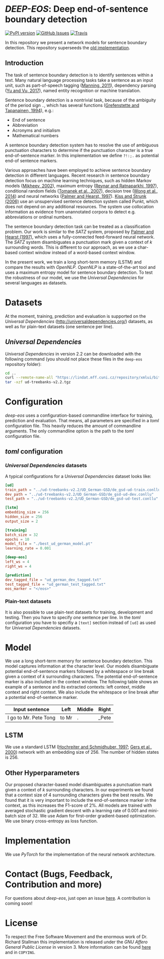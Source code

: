 # *DEEP-EOS*: Deep end-of-sentence boundary detection

[![PyPI version](https://badge.fury.io/py/deep-eos.svg)](https://badge.fury.io/py/deep-eos)
[![GitHub Issues](https://img.shields.io/github/issues/stefan-it/deep_eos.svg)](https://github.com/stefan-it/deep_eos/issues)
[![Travis](https://img.shields.io/travis/stefan-it/deep_eos.svg)](https://travis-ci.org/stefan-it/deep_eos)

In this repository we present a network models for sentence
boundary detection. This repository superseeds the [old implementation](https://github.com/stefan-it/deep-eos).

## Introduction

The task of sentence boundary detection is to identify sentences within
a text. Many natural language processing tasks take a sentence as an
input unit, such as part-of-speech tagging ([Manning,
2011](http://dl.acm.org/citation.cfm?id=1964799.1964816)), dependency
parsing ([Yu and Vu, 2017](http://aclweb.org/anthology/P17-2106)),
named entity recognition or machine translation.

Sentence boundary detection is a nontrivial task, because of the
ambiguity of the period sign `.`, which has several functions
([Grefenstette and Tapanainen,
1994](http://citeseerx.ist.psu.edu/viewdoc/summary?doi=10.1.1.28.5162)),
e.g.:

* End of sentence
* Abbreviation
* Acronyms and initialism
* Mathematical numbers

A sentence boundary detection system has to resolve the use of
ambiguous punctuation characters to determine if the punctuation
character is a true end-of-sentence marker. In this implementation we
define `?!:;.` as potential end-of sentence markers.

Various approaches have been employed to achieve sentence boundary
detection in different languages. Recent research in sentence boundary
detection focus on machine learning techniques, such as hidden Markov
models ([Mikheev, 2002](http://dx.doi.org/10.1162/089120102760275992)),
maximum entropy ([Reynar and Ratnaparkhi,
1997](https://doi.org/10.3115/974557.974561)), conditional random
fields ([Tomanek et al.,
2007](http://www.bootstrep.org/files/publications/FSU_2007_Tomanek_Pacling.pdf)),
decision tree ([Wong et al.,
2014](https://www.ncbi.nlm.nih.gov/pmc/articles/PMC4030568/)) and
neural networks ([Palmer and Hearst,
1997](http://dl.acm.org/citation.cfm?id=972695.972697)). [Kiss and
Strunk (2006)](http://dx.doi.org/10.1162/coli.2006.32.4.485) use an
unsupervised sentence detection system called Punkt, which does not
depend on any additional resources. The system use collocation
information as evidence from unannotated corpora to detect e.g.
abbreviations or ordinal numbers.

The sentence boundary detection task can be treated as a classification
problem. Our work is similar to the *SATZ* system, proposed by [Palmer
and Hearst (1997)](http://dl.acm.org/citation.cfm?id=972695.972697),
which uses a fully-connected feed-forward neural network. The *SATZ*
system disambiguates a punctuation mark given a context of *k*
surrounding words. This is different to our approach, as we use a
char-based context window instead of a word-based context window.

In the present work, we train a long short-term memory (LSTM) and compare the results
with *OpenNLP*. *OpenNLP* is a state-of-the-art tool and uses a maximum
entropy model for sentence boundary detection. To test the robustness of our
model, we use the *Universal Dependencies* for several languages as
datasets.

# Datasets

At the moment, training, prediction and evaluation is supported on the
*Universal Dependencies* (<http://universaldependencies.org/>) datasets, as well as for plain-text
datasets (one sentence per line).

## *Universal Dependencies*

*Universal Dependencies* in version 2.2 can be downloaded with the following command (you should not
place these files in the `deep-eos` repository folder):

```bash
cd ..
curl --remote-name-all "https://lindat.mff.cuni.cz/repository/xmlui/bitstream/handle/11234/1-2837/ud-treebanks-v2.2.tgz"
tar -xzf ud-treebanks-v2.2.tgz
```

# Configuration

*deep-eos* uses a configuration-based commandline interface for training, prediction and evaluation. 
That means, all parameters are specified in a *toml* configuration file. This heavily reduces the 
amount of commandline arguments. The only commandline option is the path to the *toml* configuration
file.

## *toml* configuration

### *Universal Dependencies* datasets

A typical configurations for a *Universal Dependencies* dataset looks like:

```toml
[ud]
train_path = "../ud-treebanks-v2.2/UD_German-GSD/de_gsd-ud-train.conllu"
dev_path = "../ud-treebanks-v2.2/UD_German-GSD/de_gsd-ud-dev.conllu"
test_path = "../ud-treebanks-v2.2/UD_German-GSD/de_gsd-ud-test.conllu"

[lstm]
embedding_size = 256
hidden_size = 256
output_size = 2

[training]
batch_size = 32
epochs = 10
model_file = "./best_ud_german_model.pt"
learning_rate = 0.001

[deep-eos]
left_ws = 4
right_ws = 4

[prediction]
dev_tagged_file = "ud_german_dev_tagged.txt"
test_tagged_file = "ud_german_test_tagged.txt"
eos_marker = "</eos>"
```

### Plain-text datasets

It is also possible to use plain-text datasets for training, development and testing. Then you
have to specify *one* sentence per line. In the *toml* configuration you have to specifiy a
`[text]` section instead of `[ud]` as used for *Universal Dependencies* datasets.

# Model

We use a long short-term memory for sentence boundary detection. This
model captures information at the character level. Our models
disambiguate potential end-of-sentence markers followed by a whitespace
or line break given a context of *k* surrounding characters. The
potential end-of-sentence marker is also included in the context
window. The following table shows an example of a sentence and its
extracted contexts: left context, middle context and right context. We
also include the whitespace or line break after a potential
end-of-sentence marker.


| Input sentence        | Left  | Middle | Right
| --------------------- | ----- | ------ | -----
| I go to Mr. Pete Tong | to Mr | .      | _Pete

## LSTM

We use a standard LSTM ([Hochreiter and Schmidhuber,
1997](http://dx.doi.org/10.1162/neco.1997.9.8.1735); [Gers et al.,
2000](http://dx.doi.org/10.1162/089976600300015015)) network with an
embedding size of 256. The number of hidden states is 256.

## Other Hyperparameters

Our proposed character-based model disambiguates a punctuation mark
given a context of *k* surrounding characters. In our experiments we
found that a context size of 4 surrounding characters gives the best
results. We found that it is very important to include the
end-of-sentence marker in the context, as this increases the F1-score
of 2%.  All models are trained with averaged stochastic gradient
descent with a learning rate of 0.001 and mini-batch size of 32. We use
Adam for first-order gradient-based optimization. We use binary
cross-entropy as loss function.

# Implementation

We use *PyTorch* for the implementation of the neural network
architecture.

# Contact (Bugs, Feedback, Contribution and more)

For questions about *deep-eos*, just open an issue [here](https://github.com/stefan-it/deep_eos/issues).
A contribution is coming soon!

# License

To respect the Free Software Movement and the enormous work of Dr.
Richard Stallman this implementation is released under the *GNU Affero
General Public License* in version 3. More information can be found
[here](https://www.gnu.org/licenses/licenses.html) and in `COPYING`.
